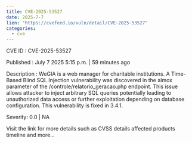 ```yaml
--- 
title: CVE-2025-53527
date: 2025-7-7
lien: "https://cvefeed.io/vuln/detail/CVE-2025-53527"
categories:
  - cve
---
```


CVE ID : CVE-2025-53527

Published :  July 7
2025
5:15 p.m. | 59 minutes ago

Description : WeGIA is a web manager for charitable institutions. A Time-Based Blind SQL Injection vulnerability was discovered in the almox parameter of the /controle/relatorio_geracao.php endpoint. This issue allows attacker to inject arbitrary SQL queries
potentially leading to unauthorized data access or further exploitation depending on database configuration. This vulnerability is fixed in 3.4.1.

Severity: 0.0 | NA

Visit the link for more details
such as CVSS details
affected products
timeline
and more...

